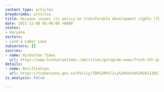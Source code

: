 ```yaml
---
content_type: articles
breadcrumbs: articles
title: Haryana issues its policy on transferable development rights (TDR)
date: 2021-12-08 05:00:00 +0000
states:
- Haryana
sectors:
- Land & Labor Laws
subsectors: []
sources:
- name: Hindustan Times
  url: https://www.hindustantimes.com/cities/gurugram-news/fresh-tdr-policy-to-help-in-land-acquisition-for-critical-infra-in-gurugram-101638473624885.html
details:
- name: Notification
  url: https://tcpharyana.gov.in/Policy/TDR%20Policy%20dated%2016112021.pdf
is_analysis: false

---
```

